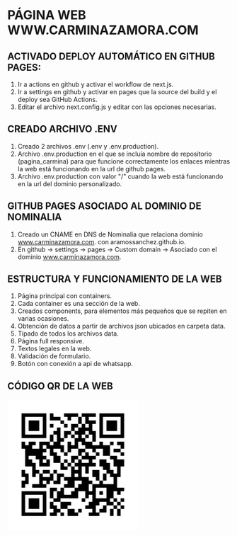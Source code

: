 # PÁGINA WEB WWW.CARMINAZAMORA.COM

## ACTIVADO DEPLOY AUTOMÁTICO EN GITHUB PAGES:
1. Ir a actions en github y activar el workflow de next.js.
2. Ir a settings en github y activar en pages que la source del build y el deploy sea GitHub Actions.
3. Editar el archivo next.config.js y editar con las opciones necesarias.

## CREADO ARCHIVO .ENV
1. Creado 2 archivos .env (.env y .env.production).
2. Archivo .env.production en el que se incluía nombre de repositorio (pagina_carmina) para que funcione correctamente los enlaces mientras la web está funcionando en la url de github pages.
3. Archivo .env.production con valor "/" cuando la web está funcionando en la url del dominio personalizado.

## GITHUB PAGES ASOCIADO AL DOMINIO DE NOMINALIA
1. Creado un CNAME en DNS de Nominalia que relaciona dominio www.carminazamora.com. con aramossanchez.github.io.
2. En github -> settings -> pages -> Custom domain -> Asociado con el dominio www.carminazamora.com.

## ESTRUCTURA Y FUNCIONAMIENTO DE LA WEB
1. Página principal con containers.
2. Cada container es una sección de la web.
3. Creados components, para elementos más pequeños que se repiten en varias ocasiones.
4. Obtención de datos a partir de archivos json ubicados en carpeta data.
5. Tipado de todos los archivos data.
6. Página full responsive.
7. Textos legales en la web.
8. Validación de formulario.
9. Botón con conexión a api de whatsapp.

## CÓDIGO QR DE LA WEB
![Código QR](public/images/qr.png)